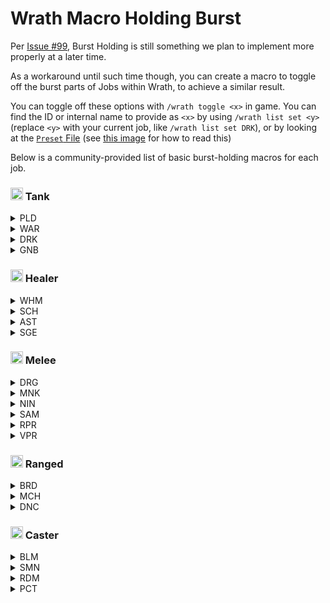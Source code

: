 # Wrath Macro Holding Burst

Per [Issue #99](https://github.com/PunishXIV/WrathCombo/issues/99), Burst Holding is still something we plan to implement more properly at a later time.

As a workaround until such time though, you can create a macro to toggle off the burst parts of Jobs within Wrath, to achieve a similar result.

You can toggle off these options with `/wrath toggle <x>` in game.
You can find the ID or internal name to provide as `<x>` by using `/wrath list set <y>` (replace `<y>` with your current job, like `/wrath list set DRK`), or by looking at the [`Preset` File](https://github.com/PunishXIV/WrathCombo/blob/main/WrathCombo/Combos/CustomComboPreset.cs) (see [this image](https://i.imgur.com/LsJ06DW.png) for how to read this)

Below is a community-provided list of basic burst-holding macros for each job.

### <img src="https://ffxiv.gamerescape.com/w/images/6/6b/Tank_Icon_1.png" width="20px" height="20px" /> Tank
<details>
<summary>PLD</summary>

```
/wrath toggle 11003
/wrath toggle 11016
/wrath toggle 11010
/wrath toggle 11019
```

</details>
<details>
<summary>WAR</summary>

```
/wrath toggle 18003
/wrath toggle 18019
/wrath toggle 18007
/wrath toggle 18018
```

</details>
<details>
<summary>DRK</summary>

```
/wrath toggle 5015
/wrath toggle 5054
/wrath toggle 5016
/wrath toggle 5055
/wrath toggle 5018
/wrath toggle 5057
```

</details>
<details>
<summary>GNB</summary>

```
/wrath toggle 7008
/wrath toggle 7201
/wrath toggle 7011
/wrath toggle 7204
```

</details>

### <img src="https://ffxiv.gamerescape.com/w/images/d/d6/Healer_Icon_1.png" width="20px" height="20px" /> Healer

<details>
<summary>WHM</summary>

```
/wrath toggle 19008
/wrath toggle 19195
```

</details>
<details>
<summary>SCH</summary>

```
/wrath toggle 16003
/wrath toggle 16054
```

</details>
<details>
<summary>AST</summary>

```
/wrath toggle 1043
/wrath toggle 1016
```

</details>
<details>
<summary>SGE</summary>

```
/wrath toggle 14051
/wrath toggle 14010
/wrath toggle 14008
/wrath toggle 14005
```

</details>

### <img src="https://ffxiv.gamerescape.com/w/images/2/29/Melee_DPS_Icon_1.png" width="20px" height="20px" /> Melee
<details>
<summary>DRG</summary>

```
/wrath toggle 6103
/wrath toggle 6104
/wrath toggle 6203
/wrath toggle 6204
/wrath toggle 6107
/wrath toggle 6207
/wrath toggle 6106
/wrath toggle 6206
```

</details>
<details>
<summary>MNK</summary>

```
/wrath toggle 9009
/wrath toggle 9030
/wrath toggle 9032
/wrath toggle 9011
```

</details>
<details>
<summary>NIN</summary>

```
/wrath toggle 10006
/wrath toggle 10007
/wrath toggle 10022
/wrath toggle 10023
```

</details>
<details>
<summary>SAM</summary>

```
/wrath toggle 15012
/wrath toggle 15108
/wrath toggle 15018
/wrath toggle 15114
```

</details>
<details>
<summary>RPR</summary>

```
/wrath toggle 12009
/wrath toggle 12108
/wrath toggle 12006
/wrath toggle 12105
```

</details>
<details>
<summary>VPR</summary>

```
/wrath toggle 30005
/wrath toggle 30011
/wrath toggle 30104
/wrath toggle 30110
/wrath toggle 30112
```

</details>

### <img src="https://ffxiv.gamerescape.com/w/images/3/3d/Physical_Ranged_DPS_Icon_1.png" width="20px" height="20px" /> Ranged
<details>
<summary>BRD</summary>

```
/wrath toggle 3017
/wrath toggle 3032
```

</details>
<details>
<summary>MCH</summary>

```
/wrath toggle 8110
/wrath toggle 8108
/wrath toggle 8107
/wrath toggle 8103
/wrath toggle 8102
/wrath toggle 8112
```

</details>
<details>
<summary>DNC</summary>

```
/wrath toggle 4015
/wrath toggle 4018
/wrath toggle 4028
/wrath toggle 4021
/wrath toggle 4022
/wrath toggle 4046
/wrath toggle 4047
/wrath toggle 4055
/wrath toggle 4048
/wrath toggle 4049
/wrath toggle 4052
```

</details>

### <img src="https://ffxiv.gamerescape.com/w/images/6/65/Magic_Ranged_DPS_Icon_1.png" width="20px" height="20px" /> Caster
<details>
<summary>BLM</summary>

```
/wrath toggle 2103
/wrath toggle 2202
/wrath toggle 2102
/wrath toggle 2201
```

</details>
<details>
<summary>SMN</summary>

```
/wrath toggle 17053
/wrath toggle 17017
/wrath toggle 17020
/wrath toggle 17061
```

</details>
<details>
<summary>RDM</summary>

```
/wrath toggle 13010
/wrath toggle 13207
/wrath toggle 13011
/wrath toggle 13208
```

</details>
<details>
<summary>PCT</summary>

```
/wrath toggle 20021
/wrath toggle 20054
/wrath toggle 20027
/wrath toggle 20060
```

</details>
